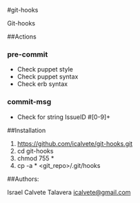 #git-hooks

Git-hooks

##Actions

### pre-commit

* Check puppet style
* Check puppet syntax
* Check erb syntax

### commit-msg

* Check for string IssueID #[0-9]+ 

##Installation

1. https://github.com/icalvete/git-hooks.git
2. cd git-hooks
3. chmod 755 *
4. cp -a * &lt;git_repo&gt;/.git/hooks

##Authors:

Israel Calvete Talavera <icalvete@gmail.com>
